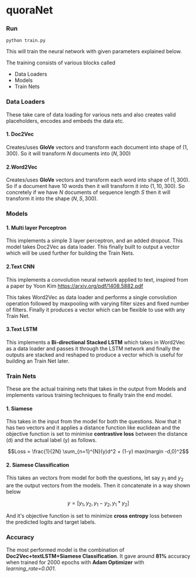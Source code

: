 # quoraNet

### Run

`python train.py`

This will train the neural network with given parameters explained below.

The training consists of various blocks called

* Data Loaders
* Models
* Train Nets

### Data Loaders

These take care of data loading for various nets and also creates valid placeholders, encodes and embeds the data etc. 

#### 1. Doc2Vec 

Creates/uses **GloVe** vectors and transform each document into shape of $(1, 300)$. So it will transform $N$ documents into $(N,300)$

#### 2.Word2Vec

Creates/uses **GloVe** vectors and transform each word into shape of $(1,300)$. So if a document have 10 words then it will transform it into $(1,10,300)$. So concretely if we have $N$ documents of sequence length $S$ then it will transform it into the shape $(N,S,300)$.

### Models

#### 1. Multi layer Perceptron

This implements a simple 3 layer perceptron, and an added dropout. This model takes Doc2Vec as data loader. This finally built to output a vector which will be used further for building the Train Nets.

#### 2.Text CNN

This implements a convolution neural network applied to text, inspired from a paper by Yoon Kim https://arxiv.org/pdf/1408.5882.pdf

This takes Word2Vec as data loader and performs a single convolution operation followed by maxpooling with varying filter sizes and fixed number of filters. Finally it produces a vector which can be flexible to use with any Train Net.

#### 3.Text LSTM

This implements a **Bi-directional Stacked LSTM** which takes in Word2Vec as a data loader and passes it through the LSTM network and finally the outputs are stacked and reshaped to produce a vector which is useful for building an Train Net later.

### Train Nets

These are the actual training nets that takes in the output from Models and implements various training techniques to finally train the end model.

#### 1. Siamese

This takes in the input from the model for both the questions. Now that it has two vectors and it applies a distance function like euclidean and the objective function is set to minimise **contrastive loss** between the distance (d) and the actual label (y) as follows.

$$Loss = \frac{1}{2N} \sum_{n=1}^{N}(y)d^2 + (1-y) max(margin -d,0)^2$$

#### 2. Siamese Classification

This takes an vectors from model for both the questions, let say $y_1$ and $y_2$ are the output vectors from the models. Then it concatenate in a way shown below

$$y = [y_1,y_2,y_1-y_2,y_1*y_2]$$

And it's objective function is set to minimize **cross entropy** loss between the predicted logits and target labels.

### Accuracy

The most performed model is the combination of **Doc2Vec+textLSTM+Siamese Classification**. It gave around **81%** accuracy when trained for $2000$ epochs with **Adam Optimizer** with *learning_rate=0.001*.

